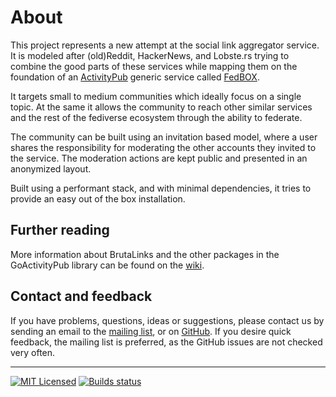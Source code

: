 # About

This project represents a new attempt at the social link aggregator service. It is modeled after (old)Reddit, HackerNews, and Lobste.rs trying to combine the good parts of these services while mapping them on the foundation of an [ActivityPub](https://www.w3.org/TR/activitypub) generic service called [FedBOX](https://github.com/go-ap/fedbox).

It targets small to medium communities which ideally focus on a single topic. At the same it allows the community to reach other similar services and the rest of the fediverse ecosystem through the ability to federate.

The community can be built using an invitation based model, where a user shares the responsibility for moderating the other accounts they invited to the service. The moderation actions are kept public and presented in an anonymized layout.

Built using a performant stack, and with minimal dependencies, it tries to provide an easy out of the box installation.

## Further reading

More information about BrutaLinks and the other packages in the GoActivityPub library can be found on the [wiki](https://man.sr.ht/~mariusor/go-activitypub/brutalinks/index.md).

## Contact and feedback

If you have problems, questions, ideas or suggestions, please contact us by sending an email to the [mailing list](https://lists.sr.ht/~mariusor/activitypub-go), or on [GitHub](https://github.com/mariusor/brutalinks/issues). If you desire quick feedback, the mailing list is preferred, as the GitHub issues are not checked very often.

___

[![MIT Licensed](https://img.shields.io/github/license/mariusor/go-littr.svg)](https://git.sr.ht/~mariusor/brutalinks/blob/master/LICENSE)
[![Builds status](https://builds.sr.ht/~mariusor/brutalinks.svg)](https://builds.sr.ht/~mariusor/brutalinks)
